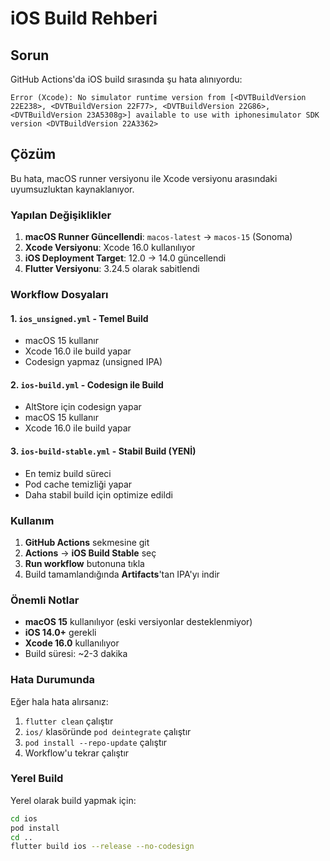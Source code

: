 # iOS Build Rehberi

## Sorun
GitHub Actions'da iOS build sırasında şu hata alınıyordu:
```
Error (Xcode): No simulator runtime version from [<DVTBuildVersion 22E238>, <DVTBuildVersion 22F77>, <DVTBuildVersion 22G86>, <DVTBuildVersion 23A5308g>] available to use with iphonesimulator SDK version <DVTBuildVersion 22A3362>
```

## Çözüm
Bu hata, macOS runner versiyonu ile Xcode versiyonu arasındaki uyumsuzluktan kaynaklanıyor.

### Yapılan Değişiklikler

1. **macOS Runner Güncellendi**: `macos-latest` → `macos-15` (Sonoma)
2. **Xcode Versiyonu**: Xcode 16.0 kullanılıyor
3. **iOS Deployment Target**: 12.0 → 14.0 güncellendi
4. **Flutter Versiyonu**: 3.24.5 olarak sabitlendi

### Workflow Dosyaları

#### 1. `ios_unsigned.yml` - Temel Build
- macOS 15 kullanır
- Xcode 16.0 ile build yapar
- Codesign yapmaz (unsigned IPA)

#### 2. `ios-build.yml` - Codesign ile Build
- AltStore için codesign yapar
- macOS 15 kullanır
- Xcode 16.0 ile build yapar

#### 3. `ios-build-stable.yml` - Stabil Build (YENİ)
- En temiz build süreci
- Pod cache temizliği yapar
- Daha stabil build için optimize edildi

### Kullanım

1. **GitHub Actions** sekmesine git
2. **Actions** → **iOS Build Stable** seç
3. **Run workflow** butonuna tıkla
4. Build tamamlandığında **Artifacts**'tan IPA'yı indir

### Önemli Notlar

- **macOS 15** kullanılıyor (eski versiyonlar desteklenmiyor)
- **iOS 14.0+** gerekli
- **Xcode 16.0** kullanılıyor
- Build süresi: ~2-3 dakika

### Hata Durumunda

Eğer hala hata alırsanız:
1. `flutter clean` çalıştır
2. `ios/` klasöründe `pod deintegrate` çalıştır
3. `pod install --repo-update` çalıştır
4. Workflow'u tekrar çalıştır

### Yerel Build

Yerel olarak build yapmak için:
```bash
cd ios
pod install
cd ..
flutter build ios --release --no-codesign
```
